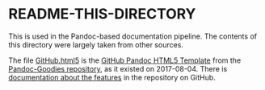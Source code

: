 # README-THIS-DIRECTORY

This is used in the Pandoc-based documentation pipeline.  The contents of this directory were largely taken from other sources.

The file [GitHub.html5](GitHub.html5) is the [GitHub Pandoc HTML5 Template](https://github.com/tajmone/pandoc-goodies/blob/master/templates/html5/github/GitHub.html5) from the [Pandoc-Goodies repository](https://github.com/tajmone/pandoc-goodies), as it existed on 2017-08-04.  There is [documentation about the features](http://htmlpreview.github.io/?https://github.com/tajmone/pandoc-goodies/blob/master/templates/html5/github/GitHub-Template-Preview.html) in the repository on GitHub.

